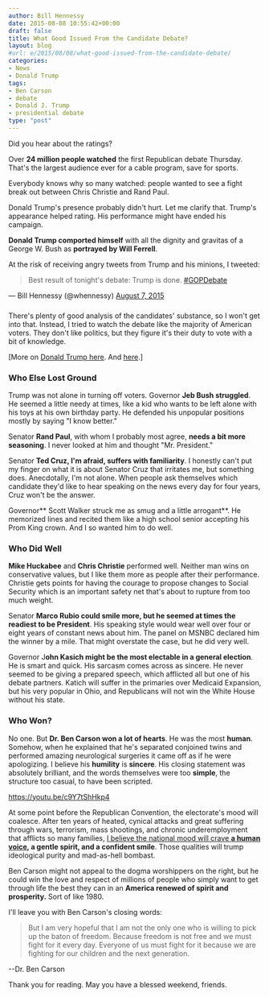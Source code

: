 ```yaml
---
author: Bill Hennessy
date: 2015-08-08 10:55:42+00:00
draft: false
title: What Good Issued From the Candidate Debate?
layout: blog
#url: e/2015/08/08/what-good-issued-from-the-candidate-debate/
categories:
- News
- Donald Trump
tags:
- Ben Carson
- debate
- Donald J. Trump
- presidential debate
type: "post"
---
```


Did you hear about the ratings?

Over **24 million people watched** the first Republican debate Thursday. That's the largest audience ever for a cable program, save for sports.

Everybody knows why so many watched: people wanted to see a fight break out between Chris Christie and Rand Paul.

Donald Trump's presence probably didn't hurt. Let me clarify that. Trump's appearance helped rating. His performance might have ended his campaign.

**Donald Trump comported himself** with all the dignity and gravitas of a George W. Bush as **portrayed by Will Ferrell**.

At the risk of receiving angry tweets from Trump and his minions, I tweeted:



> 

> 
> Best result of tonight's debate: Trump is done. [#GOPDebate](https://twitter.com/hashtag/GOPDebate?src=hash)
> 
> 
— Bill Hennessy (@whennessy) [August 7, 2015](https://twitter.com/whennessy/status/629481240156975104)





### 



There's plenty of good analysis of the candidates' substance, so I won't get into that. Instead, I tried to watch the debate like the majority of American voters. They don't like politics, but they figure it's their duty to vote with a bit of knowledge.

[More on [Donald Trump here](https://hennessysview.com/2015/08/08/we-deserve-better/). And [here](https://hennessysview.com/2014/08/09/erick-erickson-reince-priebus/).]



### Who Else Lost Ground



Trump was not alone in turning off voters. Governor **Jeb Bush struggled**. He seemed a little needy at times, like a kid who wants to be left alone with his toys at his own birthday party. He defended his unpopular positions mostly by saying "I know better."

Senator **Rand Paul**, with whom I probably most agree, **needs a bit more seasoning**. I never looked at him and thought "Mr. President."

Senator **Ted Cruz, I'm afraid, suffers with familiarity**. I honestly can't put my finger on what it is about Senator Cruz that irritates me, but something does. Anecdotally, I'm not alone. When people ask themselves which candidate they'd like to hear speaking on the news every day for four years, Cruz won't be the answer.

Governor** Scott Walker struck me as smug and a little arrogant**. He memorized lines and recited them like a high school senior accepting his Prom King crown. And I so wanted him to do well.



### Who Did Well



**Mike Huckabee** and **Chris Christie** performed well. Neither man wins on conservative values, but I like them more as people after their performance. Christie gets points for having the courage to propose changes to Social Security which is an important safety net that's about to rupture from too much weight.

Senator **Marco Rubio could smile more, but he seemed at times the readiest to be President**. His speaking style would wear well over four or eight years of constant news about him. The panel on MSNBC declared him the winner by a mile. That might overstate the case, but he did very well.

Governor J**ohn Kasich might be the most electable in a general election**. He is smart and quick. His sarcasm comes across as sincere. He never seemed to be giving a prepared speech, which afflicted all but one of his debate partners. Katich will suffer in the primaries over Medicaid Expansion, but his very popular in Ohio, and Republicans will not win the White House without his state.



### Who Won?



No one. But **Dr. Ben Carson won a lot of hearts**. He was the most **human**. Somehow, when he explained that he's separated conjoined twins and performed amazing neurological surgeries it came off as if he were apologizing. I believe his **humility** is **sincere**. His closing statement was absolutely brilliant, and the words themselves were too **simple**, the structure too casual, to have been scripted.

https://youtu.be/c9Y7tShHkp4

At some point before the Republican Convention, the electorate's mood will coalesce. After ten years of heated, cynical attacks and great suffering through wars, terrorism, mass shootings, and chronic underemployment that afflicts so many families, [I believe the national mood will crave **a human voice**](https://hennessysview.com/2015/08/06/im-pissed-that-im-pissed/)**, a gentle spirit, and a confident smile**. Those qualities will trump ideological purity and mad-as-hell bombast.

Ben Carson might not appeal to the dogma worshippers on the right, but he could win the love and respect of millions of people who simply want to get through life the best they can in an **America renewed of spirit and prosperity.** Sort of like 1980.

I'll leave you with Ben Carson's closing words:



> But I am very hopeful that I am not the only one who is willing to pick up the baton of freedom. Because freedom is not free and we must fight for it every day. Everyone of us must fight for it because we are fighting for our children and the next generation.

--Dr. Ben Carson



Thank you for reading. May you have a blessed weekend, friends.

